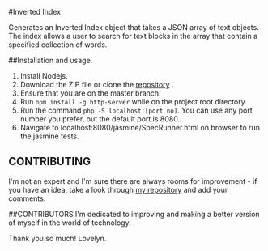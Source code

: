 #Inverted Index

Generates an Inverted Index object that takes a JSON array of text objects. The index allows a user to search for text blocks in the array that contain a specified collection of words.


##Installation and usage.

1. Install Nodejs.
2. Download the ZIP file or clone the [repository](https://github.com/andela-ltijesunimi-israel/inverted-index) .
3. Ensure that you are on the master branch.
4. Run ```npm install -g http-server``` while on the project root directory.
5. Run the command ```php -S localhost:[port no]```. You can use any port number you prefer, but the default port is 8080.
6. Navigate to localhost:8080/jasmine/SpecRunner.html on browser to run the jasmine tests.


## CONTRIBUTING
I'm not an expert and I'm sure there are always rooms for improvement - if you have an idea, take a look through [my repository](https://github.com/andela-ltijesunimi-israel/inverted-index) and add your comments.


##CONTRIBUTORS
I'm dedicated to improving and making a better version of myself in the world of technology.

Thank you so much! Lovelyn.

